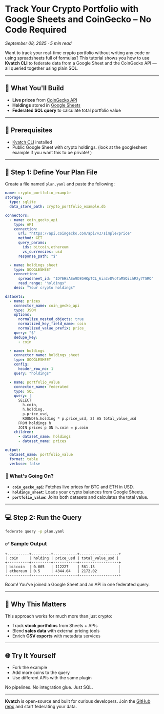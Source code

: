 # Track Your Crypto Portfolio with Google Sheets and CoinGecko – No Code Required

*September 08, 2025 · 5 min read*

Want to track your real-time crypto portfolio without writing any code or using spreadsheets full of formulas? This tutorial shows you how to use **Kvatch CLI** to federate data from a Google Sheet and the CoinGecko API — all queried together using plain SQL.

---

## 🚀 What You'll Build

- **Live prices** from [CoinGecko API](https://www.coingecko.com/en/api)
- **Holdings** stored in [Google Sheets](https://docs.google.com/spreadsheets/d/1DYEHzASo9D8GHKpTCL_6ia2vDVoTaMSQiLhR2y7TGRQ/edit?usp=sharing)
- **Federated SQL query** to calculate total portfolio value

---

## 🧰 Prerequisites

- [Kvatch CLI](https://github.com/kvatch-hub/kvatch-cli) installed
- Public Google Sheet with crypto holdings. (look at the googlesheet example if you want this to be private! )

---

## 📄 Step 1: Define Your Plan File

Create a file named `plan.yaml` and paste the following:

```yaml
name: crypto_portfolio_example
storage:
  type: sqlite
  data_store_path: crypto_portfolio_example.db

connectors:
  - name: coin_gecko_api
    type: API
    connection:
      url: "https://api.coingecko.com/api/v3/simple/price"
      method: GET
      query_params:
        ids: bitcoin,ethereum
        vs_currencies: usd
      response_path: "$"

  - name: holdings_sheet
    type: GOOGLESHEET
    connection:
      spreadsheet_id: "1DYEHzASo9D8GHKpTCL_6ia2vDVoTaMSQiLhR2y7TGRQ"
      read_range: "holdings"
    desc: "Your crypto holdings"

datasets:
  - name: prices
    connector_name: coin_gecko_api
    type: JSON
    options:
      normalize_nested_objects: true
      normalized_key_field_name: coin
      normalized_value_prefix: price_
    query: "$"
    dedupe_key:
      - coin

  - name: holdings
    connector_name: holdings_sheet
    type: GOOGLESHEET
    config:
      header_row_no: 1
    query: "holdings"

  - name: portfolio_value
    connector_name: federated
    type: SQL
    query: |
      SELECT
        h.coin,
        h.holding,
        p.price_usd,
        ROUND(h.holding * p.price_usd, 2) AS total_value_usd
      FROM holdings h
      JOIN prices p ON h.coin = p.coin
    children:
      - dataset_name: holdings
      - dataset_name: prices

output:
  dataset_name: portfolio_value
  format: table
  verbose: false
```

### 🧠 What's Going On?

- **`coin_gecko_api`**: Fetches live prices for BTC and ETH in USD.
- **`holdings_sheet`**: Loads your crypto balances from Google Sheets.
- **`portfolio_value`**: Joins both datasets and calculates the total value.

---

## 💻 Step 2: Run the Query

```bash
federate query -p plan.yaml
```

### ✅ Sample Output

```
+----------+---------+-----------+------------------+
| coin     | holding | price_usd | total_value_usd |
+----------+---------+-----------+------------------+
| bitcoin  | 0.005   | 112227    | 561.13           |
| ethereum | 0.5     | 4344.04   | 2172.02          |
+----------+---------+-----------+------------------+
```

Boom! You’ve joined a Google Sheet and an API in one federated query.

---

## 🧩 Why This Matters

This approach works for much more than just crypto:

- Track **stock portfolios** from Sheets + APIs
- Blend **sales data** with external pricing tools
- Enrich **CSV exports** with metadata services

---

## 🌐 Try It Yourself

- Fork the example
- Add more coins to the query
- Use different APIs with the same plugin

No pipelines. No integration glue. Just SQL.

---

**Kvatch** is open-source and built for curious developers. Join the [GitHub repo](https://github.com/kvatch-hub/kvatch-cli) and start federating your data.
